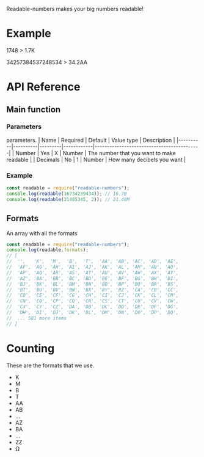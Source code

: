 Readable-numbers makes your big numbers readable!

# Example
1748 > 1.7K

34257384537248534 > 34.2AA

# API Reference
## Main function
### Parameters
parameters.
| Name     | Required | Default | Value type | Description                               |
|----------|----------|---------|------------|-------------------------------------------|
| Number   | Yes      | X       | Number     | The number that you want to make readable |
| Decimals | No       | 1       | Number     | How many decibels you want                |
### Example
```js
const readable = require("readable-numbers");
console.log(readable(16734239434)); // 16.7B
console.log(readable(21485345, 2)); // 21.48M
```
## Formats
An array with all the formats
```js
const readable = require("readable-numbers");
console.log(readable.formats); 
// [
//  '',   'K',  'M',  'B',  'T',  'AA', 'AB', 'AC', 'AD', 'AE',
//  'AF', 'AG', 'AH', 'AI', 'AJ', 'AK', 'AL', 'AM', 'AN', 'AO',
//  'AP', 'AQ', 'AR', 'AS', 'AT', 'AU', 'AV', 'AW', 'AX', 'AY',
//  'AZ', 'BA', 'BB', 'BC', 'BD', 'BE', 'BF', 'BG', 'BH', 'BI',
//  'BJ', 'BK', 'BL', 'BM', 'BN', 'BO', 'BP', 'BQ', 'BR', 'BS',
//  'BT', 'BU', 'BV', 'BW', 'BX', 'BY', 'BZ', 'CA', 'CB', 'CC',
//  'CD', 'CE', 'CF', 'CG', 'CH', 'CI', 'CJ', 'CK', 'CL', 'CM',
//  'CN', 'CO', 'CP', 'CQ', 'CR', 'CS', 'CT', 'CU', 'CV', 'CW',
//  'CX', 'CY', 'CZ', 'DA', 'DB', 'DC', 'DD', 'DE', 'DF', 'DG',
//  'DH', 'DI', 'DJ', 'DK', 'DL', 'DM', 'DN', 'DO', 'DP', 'DQ',
//  ... 581 more items
// ]
```

# Counting
These are the formats that we use. 

* K
* M
* B
* T
* AA
* AB
* ...
* AZ
* BA
* ...
* ZZ
* Ω